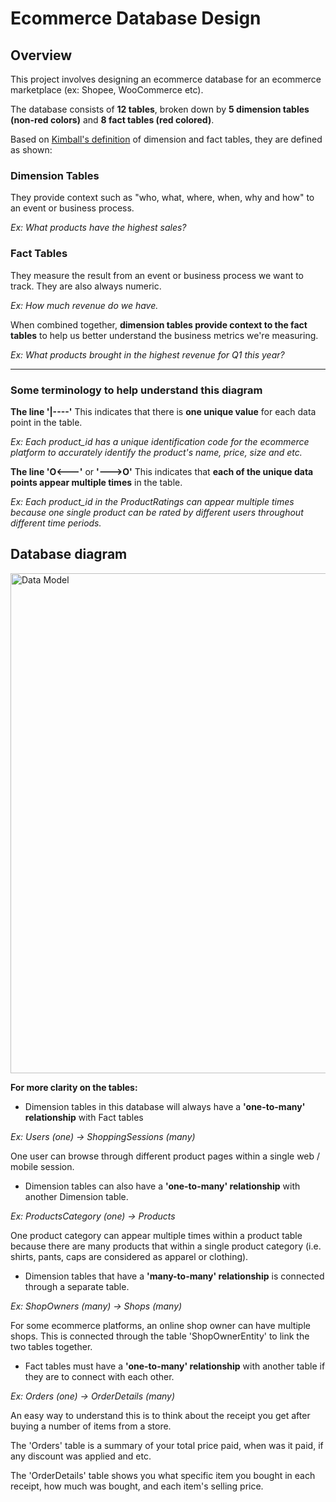 # Ecommerce Database Design

## Overview
This project involves designing an ecommerce database for an ecommerce marketplace (ex: Shopee, WooCommerce etc).

The database consists of **12 tables**, broken down by **5 dimension tables (non-red colors)** and **8 fact tables (red colored)**.

Based on [Kimball's definition](https://www.kimballgroup.com/2003/01/fact-tables-and-dimension-tables/) of dimension and fact tables, they are defined as shown:

### Dimension Tables
They provide context such as "who, what, where, when, why and how" to an event or business process.

*Ex: What products have the highest sales?*

### Fact Tables
They measure the result from an event or business process we want to track. They are also always numeric.

*Ex: How much revenue do we have.*


When combined together, **dimension tables provide context to the fact tables** to help us better understand the business metrics we're measuring.

*Ex: What products brought in the highest revenue for Q1 this year?*

_________________________________________________________________________________________________________________

### Some terminology to help understand this diagram

**The line '|----'** 
This indicates that there is **one unique value** for each data point in the table. 

*Ex: Each product_id has a unique identification code for the ecommerce platform to accurately identify the product's name, price, size and etc.*

**The line 'O<---'** or **'--->O'** 
This indicates that **each of the unique data points appear multiple times** in the table.

*Ex: Each product_id in the ProductRatings can appear multiple times because one single product can be rated by different users throughout different time periods.*


## Database diagram
<img width="800" alt="Data Model" src="https://raw.githubusercontent.com/adamyangyang/ecomm-db-design/main/ERD-eComm-db.png">


**For more clarity on the tables:**

- Dimension tables in this database will always have a **'one-to-many' relationship** with Fact tables 

*Ex: Users (one) -> ShoppingSessions (many)*

One user can browse through different product pages within a single web / mobile session.

- Dimension tables can also have a **'one-to-many' relationship** with another Dimension table. 

*Ex: ProductsCategory (one) -> Products*

One product category can appear multiple times within a product table because there are many products that within a single product category (i.e. shirts, pants, caps are considered as apparel or clothing).

- Dimension tables that have a **'many-to-many' relationship** is connected through a separate table. 

*Ex: ShopOwners (many) -> Shops (many)*

For some ecommerce platforms, an online shop owner can have multiple shops. This is connected through the table 'ShopOwnerEntity' to link the two tables together.

- Fact tables must have a **'one-to-many' relationship** with another table if they are to connect with each other.

*Ex: Orders (one) -> OrderDetails (many)*

An easy way to understand this is to think about the receipt you get after buying a number of items from a store.

The 'Orders' table is a summary of your total price paid, when was it paid, if any discount was applied and etc.

The 'OrderDetails' table shows you what specific item you bought in each receipt, how much was bought, and each item's selling price.
 
